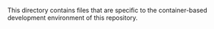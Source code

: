 This directory contains files that are specific to the container-based development environment of this repository.
